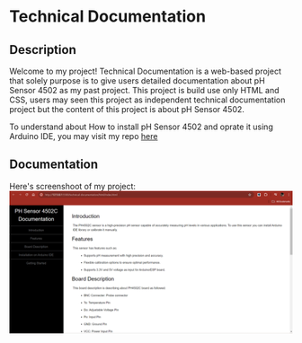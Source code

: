 <h1>Technical Documentation</h1>

## Description

Welcome to my project! Technical Documentation is a web-based project that solely purpose is to give users detailed documentation about pH Sensor 4502 as my past project. This project is build use only HTML and CSS, users may seen this project as independent technical documentation project but the content of this project is about pH Sensor 4502.

To understand about How to install pH Sensor 4502 and oprate it using Arduino IDE, you may visit my repo [here](https://github.com/raaflahar/Sensor-pH-DIYMORE-4502C)

## Documentation

Here's screenshoot of my project:
![Screenshoot](https://github.com/raaflahar/technical-documentation/blob/main/assets/Screenshoot.png?raw=true)
